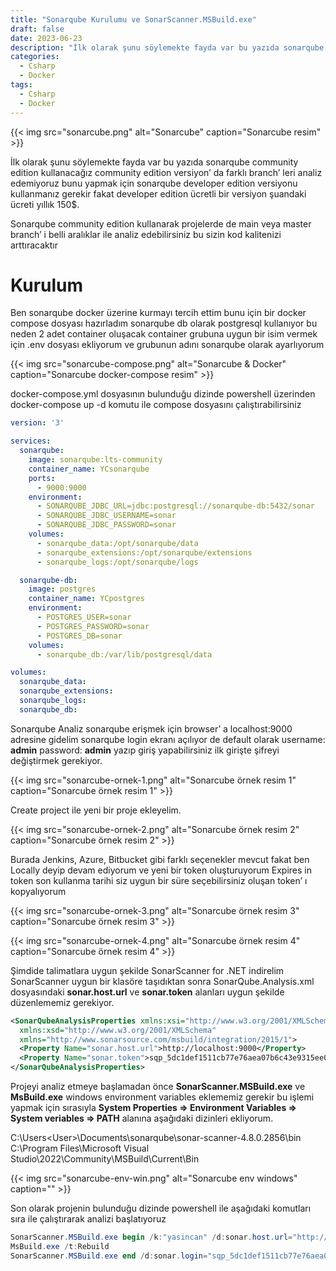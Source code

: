 ```yaml
---
title: "Sonarqube Kurulumu ve SonarScanner.MSBuild.exe"
draft: false
date: 2023-06-23
description: "İlk olarak şunu söylemekte fayda var bu yazıda sonarqube community edition kullanacağız community edition versiyon’ da farklı branch’ leri analiz edemiyoruz bunu yapmak için"
categories:
  - Csharp
  - Docker
tags:
  - Csharp
  - Docker
---
```


{{< img src="sonarcube.png" alt="Sonarcube" caption="Sonarcube resim" >}}

İlk olarak şunu söylemekte fayda var bu yazıda sonarqube community edition kullanacağız community edition versiyon’ da farklı branch’ leri analiz edemiyoruz bunu yapmak için sonarqube developer edition versiyonu kullanmanız gerekir fakat developer edition ücretli bir versiyon şuandaki ücreti yıllık 150$.

Sonarqube community edition kullanarak projelerde de main veya master branch’ i belli aralıklar ile analiz edebilirsiniz bu sizin kod kalitenizi arttıracaktır

# Kurulum
Ben sonarqube docker üzerine kurmayı tercih ettim bunu için bir docker compose dosyası hazırladım sonarqube db olarak postgresql kullanıyor bu neden 2 adet container oluşacak container grubuna uygun bir isim vermek için .env dosyası ekliyorum ve grubunun adını sonarqube olarak ayarlıyorum

{{< img src="sonarcube-compose.png" alt="Sonarcube & Docker" caption="Sonarcube docker-compose resim" >}}

docker-compose.yml dosyasının bulunduğu dizinde powershell üzerinden docker-compose up -d komutu ile compose dosyasını çalıştırabilirsiniz

```yaml
version: '3'

services:
  sonarqube:
    image: sonarqube:lts-community
    container_name: YCsonarqube
    ports:
      - 9000:9000
    environment:
      - SONARQUBE_JDBC_URL=jdbc:postgresql://sonarqube-db:5432/sonar
      - SONARQUBE_JDBC_USERNAME=sonar
      - SONARQUBE_JDBC_PASSWORD=sonar
    volumes:
      - sonarqube_data:/opt/sonarqube/data
      - sonarqube_extensions:/opt/sonarqube/extensions
      - sonarqube_logs:/opt/sonarqube/logs

  sonarqube-db:
    image: postgres
    container_name: YCpostgres
    environment:
      - POSTGRES_USER=sonar
      - POSTGRES_PASSWORD=sonar
      - POSTGRES_DB=sonar
    volumes:
      - sonarqube_db:/var/lib/postgresql/data

volumes:
  sonarqube_data:
  sonarqube_extensions:
  sonarqube_logs:
  sonarqube_db:
```

Sonarqube Analiz
sonarqube erişmek için browser’ a localhost:9000 adresine gidelim sonarqube login ekranı açılıyor de default olarak username: **admin** password: **admin** yazıp giriş yapabilirsiniz ilk girişte şifreyi değiştirmek gerekiyor.

{{< img src="sonarcube-ornek-1.png" alt="Sonarcube örnek resim 1" caption="Sonarcube örnek resim 1" >}}

Create project ile yeni bir proje ekleyelim.

{{< img src="sonarcube-ornek-2.png" alt="Sonarcube örnek resim 2" caption="Sonarcube örnek resim 2" >}}

Burada Jenkins, Azure, Bitbucket gibi farklı seçenekler mevcut fakat ben Locally deyip devam ediyorum ve yeni bir token oluşturuyorum Expires in token son kullanma tarihi siz uygun bir süre seçebilirsiniz oluşan token’ ı kopyalıyorum

{{< img src="sonarcube-ornek-3.png" alt="Sonarcube örnek resim 3" caption="Sonarcube örnek resim 3" >}}

{{< img src="sonarcube-ornek-4.png" alt="Sonarcube örnek resim 4" caption="Sonarcube örnek resim 4" >}}

Şimdide talimatlara uygun şekilde SonarScanner for .NET indirelim SonarScanner uygun bir klasöre taşıdıktan sonra SonarQube.Analysis.xml dosyasındaki **sonar.host.url** ve **sonar.token** alanları uygun şekilde düzenlememiz gerekiyor.

```xml
<SonarQubeAnalysisProperties xmlns:xsi="http://www.w3.org/2001/XMLSchema-instance"
  xmlns:xsd="http://www.w3.org/2001/XMLSchema"
  xmlns="http://www.sonarsource.com/msbuild/integration/2015/1">
  <Property Name="sonar.host.url">http://localhost:9000</Property>
  <Property Name="sonar.token">sqp_5dc1def1511cb77e76aea07b6c43e9315ee0c71c</Property>
</SonarQubeAnalysisProperties>
```

Projeyi analiz etmeye başlamadan önce **SonarScanner.MSBuild.exe** ve **MsBuild.exe** windows environment variables eklememiz gerekir bu işlemi yapmak için sırasıyla
**System Properties => Environment Variables => System veriables => PATH** alanına aşağıdaki dizinleri ekliyorum.

C:\Users\<User>\Documents\sonarqube\sonar-scanner-4.8.0.2856\bin
C:\Program Files\Microsoft Visual Studio\2022\Community\MSBuild\Current\Bin

{{< img src="sonarcube-env-win.png" alt="Sonarcube env windows" caption="" >}}

Son olarak projenin bulunduğu dizinde powershell ile aşağıdaki komutları sıra ile çalıştırarak analizi başlatıyoruz

```Powershell
SonarScanner.MSBuild.exe begin /k:"yasincan" /d:sonar.host.url="http://localhost:9000" /d:sonar.login="sqp_5dc1def1511cb77e76aea07b6c43e9315ee0c71c"
MsBuild.exe /t:Rebuild
SonarScanner.MSBuild.exe end /d:sonar.login="sqp_5dc1def1511cb77e76aea07b6c43e9315ee0c71c"
```